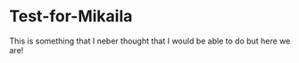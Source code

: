# Test-for-Mikaila 
This is something that I neber thought that I would be able to do but here we are! 
